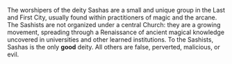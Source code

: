 The worshipers of the deity Sashas are a small and unique group in the Last and First City, usually found within practitioners of magic and the arcane. The Sashists are not organized under a central Church: they are a growing movement, spreading through a Renaissance of ancient magical knowledge uncovered in universities and other learned institutions. To the Sashists, Sashas is the only **good** deity. All others are false, perverted, malicious, or evil.